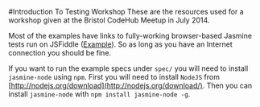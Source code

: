#Introduction To Testing Workshop
These are the resources used for a workshop given at the Bristol CodeHub Meetup in July 2014.

Most of the examples have links to fully-working browser-based Jasmine tests run on JSFiddle
([Example](http://jsfiddle.net/wzAyL/136/)). So as long as you have an Internet connection you
should be fine.

If you want to run the example specs under `spec/` you will need to install `jasmine-node` using `npm`.
First you will need to install `NodeJS` from [http://nodejs.org/download](http://nodejs.org/download/).
Then you can install `jasmine-node` with `npm install jasmine-node -g`.
